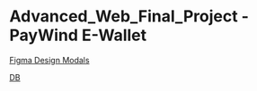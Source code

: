 # Advanced_Web_Final_Project - PayWind E-Wallet

[Figma Design Modals](https://www.figma.com/file/edof4NtFKkMGyTLjTf1oXZ/PayWind?node-id=0%3A1)

[DB](https://docs.google.com/spreadsheets/d/1UuSeuvg--16YQeLrHvWv5boJNH5H_eBPoE8phm_mzDo/edit?usp=sharing)


